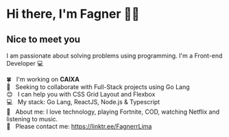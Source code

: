 # Hi there, I'm Fagner 👋🏻

## Nice to meet you
I am passionate about solving problems using programming.
I'm a Front-end Developer :computer:

 :four_leaf_clover: &nbsp; I'm working on **CAIXA**
 <br/> :purple_heart: &nbsp; Seeking to collaborate with Full-Stack projects using Go Lang
 <br/> :blush: &nbsp; I can help you with CSS Grid Layout and Flexbox
 <br/> :computer: &nbsp; My stack: Go Lang, ReactJS, Node.js & Typescript
 <br/> 💬  &nbsp; About me: I love technology, playing Fortnite, COD, watching Netflix and listening to music.
 <br/> :email: &nbsp; Please contact me: https://linktr.ee/FagnerrLima
